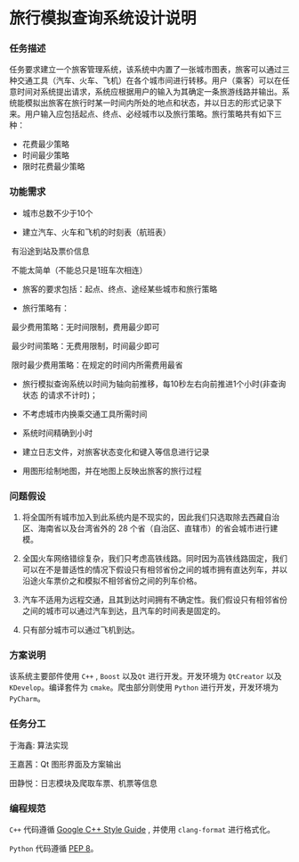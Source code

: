 # 旅行模拟查询系统设计说明

### 任务描述

任务要求建立一个旅客管理系统，该系统中内置了一张城市图表，旅客可以通过三种交通工具（汽车、火车、飞机）在各个城市间进行转移。用户（乘客）可以在任意时间对系统提出请求，系统应根据用户的输入为其确定一条旅游线路并输出。系统能模拟出旅客在旅行时某一时间内所处的地点和状态，并以日志的形式记录下来。用户输入应包括起点、终点、必经城市以及旅行策略。旅行策略共有如下三种：

- 花费最少策略
- 时间最少策略
- 限时花费最少策略

### 功能需求

- 城市总数不少于10个

- 建立汽车、火车和飞机的时刻表（航班表）

​              有沿途到站及票价信息

​              不能太简单（不能总只是1班车次相连）

- 旅客的要求包括：起点、终点、途经某些城市和旅行策略

- 旅行策略有：

​              最少费用策略：无时间限制，费用最少即可

​              最少时间策略：无费用限制，时间最少即可

​              限时最少费用策略：在规定的时间内所需费用最省

- 旅行模拟查询系统以时间为轴向前推移，每10秒左右向前推进1个小时(非查询状态       的请求不计时)；

- 不考虑城市内换乘交通工具所需时间

- 系统时间精确到小时

- 建立日志文件，对旅客状态变化和键入等信息进行记录

- 用图形绘制地图，并在地图上反映出旅客的旅行过程

### 问题假设

1. 将全国所有城市加入到此系统内是不现实的，因此我们只选取除去西藏自治区、海南省以及台湾省外的 28 个省（自治区、直辖市）的省会城市进行建模。

2. 全国火车网络错综复杂，我们只考虑高铁线路。同时因为高铁线路固定，我们可以在不是普适性的情况下假设只有相邻省份之间的城市拥有直达列车，并以沿途火车票价之和模拟不相邻省份之间的列车价格。
3. 汽车不适用为远程交通，且其到达时间拥有不确定性。我们假设只有相邻省份之间的城市可以通过汽车到达，且汽车的时间表是固定的。
4. 只有部分城市可以通过飞机到达。

### 方案说明

该系统主要部件使用 `C++` , `Boost` 以及`Qt` 进行开发。开发环境为 `QtCreator` 以及 `KDevelop`。编译套件为 `cmake`。爬虫部分则使用 `Python` 进行开发，开发环境为 `PyCharm`。

### 任务分工

于海鑫:  算法实现

王嘉茜：Qt 图形界面及方案输出

田静悦：日志模块及爬取车票、机票等信息

### 编程规范

 `C++` 代码遵循 [Google C++ Style Guide](http://google.github.io/styleguide/cppguide) , 并使用 `clang-format` 进行格式化。

`Python` 代码遵循 [PEP 8](https://www.python.org/dev/peps/pep-0008/)。